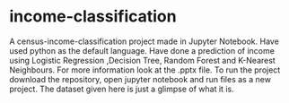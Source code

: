 # income-classification
A census-income-classification project made in Jupyter Notebook. Have used python as the default language. Have done a prediction of income using Logistic Regression ,Decision Tree, Random Forest and K-Nearest Neighbours. For more information look at the .pptx file.
To run the project download the repository, open jupyter notebook and run files as a new project. The dataset given here is just a glimpse of what it is.
